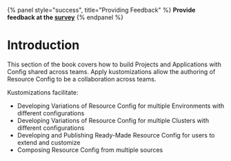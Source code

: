 {% panel style="success", title="Providing Feedback" %}
**Provide feedback at the [survey](https://www.surveymonkey.com/r/C855WZW)**
{% endpanel %}

# Introduction

This section of the book covers how to build Projects and Applications with Config
shared across teams.  Apply kustomizations allow the authoring of Resource Config to
be a collaboration across teams.

Kustomizations facilitate:

- Developing Variations of Resource Config for multiple Environments with different configurations
- Developing Variations of Resource Config for multiple Clusters with different configurations
- Developing and Publishing Ready-Made Resource Config for users to extend and customize
- Composing Resource Config from multiple sources
